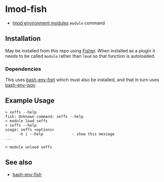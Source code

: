# lmod-fish

- [lmod environment modules](https://lmod.readthedocs.io/en/latest/index.html) `module` command

## Installation

May be installed from this repo using [Fisher](https://github.com/jorgebucaran/fisher).
When installed as a plugin it needs to be called `module` rather than `lmod` so that function is autoloaded.

### Dependencies

This uses [bash-env-fish](https://github.com/tesujimath/bash-env-fish) which must also be installed, and that in turn uses [bash-env-json](https://github.com/tesujimath/bash-env-json).

## Example Usage

```
> seffs --help
fish: Unknown command: seffs --help
> module load seffs
> seffs --help
usage: seffs <options>
      -h | --help             - show this message
...

> module unload seffs
```

## See also

- [bash-env-fish](https://github.com/tesujimath/bash-env-fish)
